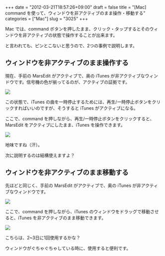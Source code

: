 +++
date = "2012-03-21T18:57:26+09:00"
draft = false
title = "[Mac] command を使って、ウィンドウを非アクティブのまま操作・移動する"
categories = ["Mac"]
slug = "3025"
+++

Mac では、command ボタンを押したまま、クリック・タップするとそのウィンドウを非アクティブの状態で操作することが出来ます。

と言われても、ピンとこないと思うので、2つの事例で説明します。

## ウィンドウを非アクティブのまま操作する

現在、手前の MarsEdit がアクティブで、奥の iTunes が非アクティブなウィンドウです。信号機の色が揃ってるのが、アクティブの証拠です。

![](/images/2012/03/3025_1.png)

この状態で、iTunes の曲を一時停止するためには、再生/一時停止ボタンをクリックすればいいのですが、そうすると iTunes がアクティブになる。

ここで、command を押しながら、再生/一時停止ボタンをクリックすると、MarsEdit をアクティブにしたまま、iTunes を操作できます。

![](/images/2012/03/3025_2.png)

地味ですね（汗）。

次に説明するのは結構使えますよ？

## ウィンドウを非アクティブのまま移動する

先ほどと同じく、手前の MarsEdit がアクティブで、奥の iTunes が非アクティブなウィンドウです。

![](/images/2012/03/3025_1.png)

ここで、command を押しながら、iTunes のウィンドウをドラッグで移動させると、iTunes を非アクティブのまま移動できます。

![](/images/2012/03/3025_4.png)

こちらは、2~3日に1回使用するかな？

ウィンドウがぐちゃぐちゃしている時に、使用すると便利です。
